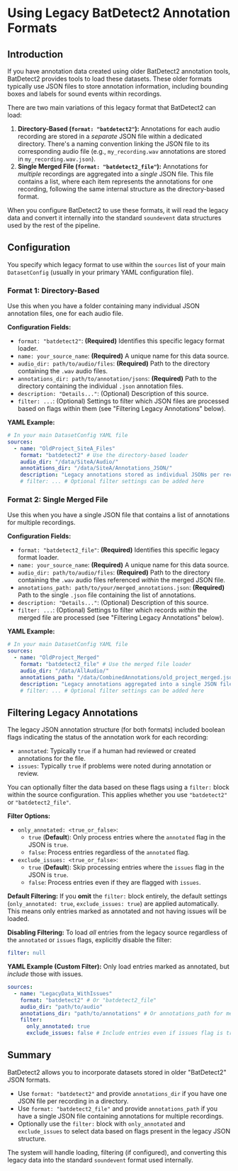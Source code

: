 # Using Legacy BatDetect2 Annotation Formats

## Introduction

If you have annotation data created using older BatDetect2 annotation tools, BatDetect2 provides tools to load these datasets.
These older formats typically use JSON files to store annotation information, including bounding boxes and labels for sound events within recordings.

There are two main variations of this legacy format that BatDetect2 can load:

1.  **Directory-Based (`format: "batdetect2"`):** Annotations for each audio recording are stored in a _separate_ JSON file within a dedicated directory.
    There's a naming convention linking the JSON file to its corresponding audio file (e.g., `my_recording.wav` annotations are stored in `my_recording.wav.json`).
2.  **Single Merged File (`format: "batdetect2_file"`):** Annotations for _multiple_ recordings are aggregated into a _single_ JSON file.
    This file contains a list, where each item represents the annotations for one recording, following the same internal structure as the directory-based format.

When you configure BatDetect2 to use these formats, it will read the legacy data and convert it internally into the standard `soundevent` data structures used by the rest of the pipeline.

## Configuration

You specify which legacy format to use within the `sources` list of your main `DatasetConfig` (usually in your primary YAML configuration file).

### Format 1: Directory-Based

Use this when you have a folder containing many individual JSON annotation files, one for each audio file.

**Configuration Fields:**

- `format: "batdetect2"`: **(Required)** Identifies this specific legacy format loader.
- `name: your_source_name`: **(Required)** A unique name for this data source.
- `audio_dir: path/to/audio/files`: **(Required)** Path to the directory containing the `.wav` audio files.
- `annotations_dir: path/to/annotation/jsons`: **(Required)** Path to the directory containing the individual `.json` annotation files.
- `description: "Details..."`: (Optional) Description of this source.
- `filter: ...`: (Optional) Settings to filter which JSON files are processed based on flags within them (see "Filtering Legacy Annotations" below).

**YAML Example:**

```yaml
# In your main DatasetConfig YAML file
sources:
  - name: "OldProject_SiteA_Files"
    format: "batdetect2" # Use the directory-based loader
    audio_dir: "/data/SiteA/Audio/"
    annotations_dir: "/data/SiteA/Annotations_JSON/"
    description: "Legacy annotations stored as individual JSONs per recording."
    # filter: ... # Optional filter settings can be added here
```

### Format 2: Single Merged File

Use this when you have a single JSON file that contains a list of annotations for multiple recordings.

**Configuration Fields:**

- `format: "batdetect2_file"`: **(Required)** Identifies this specific legacy format loader.
- `name: your_source_name`: **(Required)** A unique name for this data source.
- `audio_dir: path/to/audio/files`: **(Required)** Path to the directory containing the `.wav` audio files referenced _within_ the merged JSON file.
- `annotations_path: path/to/your/merged_annotations.json`: **(Required)** Path to the single `.json` file containing the list of annotations.
- `description: "Details..."`: (Optional) Description of this source.
- `filter: ...`: (Optional) Settings to filter which records _within_ the merged file are processed (see "Filtering Legacy Annotations" below).

**YAML Example:**

```yaml
# In your main DatasetConfig YAML file
sources:
  - name: "OldProject_Merged"
    format: "batdetect2_file" # Use the merged file loader
    audio_dir: "/data/AllAudio/"
    annotations_path: "/data/CombinedAnnotations/old_project_merged.json"
    description: "Legacy annotations aggregated into a single JSON file."
    # filter: ... # Optional filter settings can be added here
```

## Filtering Legacy Annotations

The legacy JSON annotation structure (for both formats) included boolean flags indicating the status of the annotation work for each recording:

- `annotated`: Typically `true` if a human had reviewed or created annotations for the file.
- `issues`: Typically `true` if problems were noted during annotation or review.

You can optionally filter the data based on these flags using a `filter:` block within the source configuration.
This applies whether you use `"batdetect2"` or `"batdetect2_file"`.

**Filter Options:**

- `only_annotated: <true_or_false>`:
  - `true` (**Default**): Only process entries where the `annotated` flag in the JSON is `true`.
  - `false`: Process entries regardless of the `annotated` flag.
- `exclude_issues: <true_or_false>`:
  - `true` (**Default**): Skip processing entries where the `issues` flag in the JSON is `true`.
  - `false`: Process entries even if they are flagged with `issues`.

**Default Filtering:** If you **omit** the `filter:` block entirely, the default settings (`only_annotated: true`, `exclude_issues: true`) are applied automatically.
This means only entries marked as annotated and not having issues will be loaded.

**Disabling Filtering:** To load _all_ entries from the legacy source regardless of the `annotated` or `issues` flags, explicitly disable the filter:

```yaml
filter: null
```

**YAML Example (Custom Filter):** Only load entries marked as annotated, but _include_ those with issues.

```yaml
sources:
  - name: "LegacyData_WithIssues"
    format: "batdetect2" # Or "batdetect2_file"
    audio_dir: "path/to/audio"
    annotations_dir: "path/to/annotations" # Or annotations_path for merged
    filter:
      only_annotated: true
      exclude_issues: false # Include entries even if issues flag is true
```

## Summary

BatDetect2 allows you to incorporate datasets stored in older "BatDetect2" JSON formats.

- Use `format: "batdetect2"` and provide `annotations_dir` if you have one JSON file per recording in a directory.
- Use `format: "batdetect2_file"` and provide `annotations_path` if you have a single JSON file containing annotations for multiple recordings.
- Optionally use the `filter:` block with `only_annotated` and `exclude_issues` to select data based on flags present in the legacy JSON structure.

The system will handle loading, filtering (if configured), and converting this legacy data into the standard `soundevent` format used internally.
